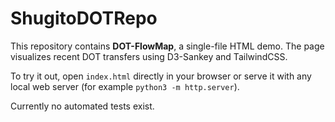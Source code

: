 # ShugitoDOTRepo

This repository contains **DOT-FlowMap**, a single-file HTML demo. The page visualizes recent DOT transfers using D3-Sankey and TailwindCSS.

To try it out, open `index.html` directly in your browser or serve it with any local web server (for example `python3 -m http.server`).

Currently no automated tests exist.
